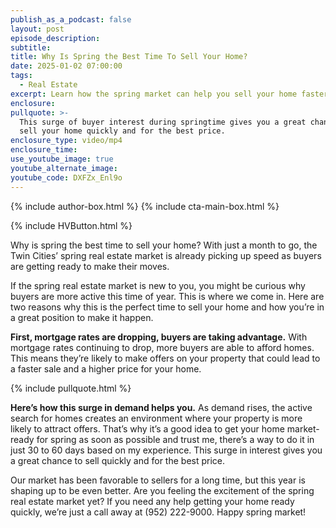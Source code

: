 ```yaml
---
publish_as_a_podcast: false
layout: post
episode_description:
subtitle:
title: Why Is Spring the Best Time To Sell Your Home?
date: 2025-01-02 07:00:00
tags:
  - Real Estate
excerpt: Learn how the spring market can help you sell your home faster.
enclosure:
pullquote: >-
  This surge of buyer interest during springtime gives you a great chance to
  sell your home quickly and for the best price. 
enclosure_type: video/mp4
enclosure_time:
use_youtube_image: true
youtube_alternate_image:
youtube_code: DXFZx_Enl9o
---
```


{% include author-box.html %}
{% include cta-main-box.html %}

{% include HVButton.html %}

Why is spring the best time to sell your home? With just a month to go, the Twin Cities’ spring real estate market is already picking up speed as buyers are getting ready to make their moves.

If the spring real estate market is new to you, you might be curious why buyers are more active this time of year. This is where we come in. Here are two reasons why this is the perfect time to sell your home and how you’re in a great position to make it happen.

**First, mortgage rates are dropping, buyers are taking advantage.** With mortgage rates continuing to drop, more buyers are able to afford homes. This means they’re likely to make offers on your property that could lead to a faster sale and a higher price for your home.

{% include pullquote.html %}

**Here’s how this surge in demand helps you.** As demand rises, the active search for homes creates an environment where your property is more likely to attract offers. That’s why it’s a good idea to get your home market-ready for spring as soon as possible and trust me, there’s a way to do it in just 30 to 60 days based on my experience. This surge in interest gives you a great chance to sell quickly and for the best price.

Our market has been favorable to sellers for a long time, but this year is shaping up to be even better. Are you feeling the excitement of the spring real estate market yet? If you need any help getting your home ready quickly, we’re just a call away at (952) 222-9000. Happy spring market!